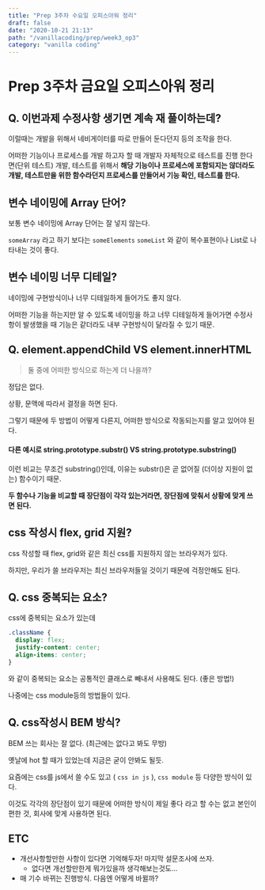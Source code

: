 ```yaml
---
title: "Prep 3주차 수요일 오피스아워 정리"
draft: false
date: "2020-10-21 21:13"
path: "/vanillacoding/prep/week3_op3"
category: "vanilla coding"
---
```


# Prep 3주차 금요일 오피스아워 정리

## Q. 이번과제 수정사항 생기면 계속 재 풀이하는데?

이럴때는 개발을 위해서 네비게이터를 따로 만들어 둔다던지 등의 조작을 한다.

어떠한 기능이나 프로세스를 개발 하고자 할 때 개발자 자체적으로 테스트를 진행 한다면(단위 테스트) 개발, 테스트를 위해서 **해당 기능이나 프로세스에 포함되지는 않더라도 개발, 테스트만을 위한 함수라던지 프로세스를 만들어서 기능 확인, 테스트를 한다.**



## 변수 네이밍에 Array 단어?

보통 변수 네이밍에 Array 단어는 잘 넣지 않는다.

`someArray` 라고 하기 보다는 `someElements` `someList` 와 같이 복수표현이나 List로 나타내는 것이 좋다.



## 변수 네이밍 너무 디테일?

네이밍에 구현방식이나 너무 디테일하게 들어가도 좋지 않다.

어떠한 기능을 하는지만 알 수 있도록 네이밍을 하고 너무 디테일하게 들어가면 수정사항이 발생했을 때 기능은 같더라도 내부 구현방식이 달라질 수 있기 때문.



## Q. element.appendChild VS element.innerHTML

> 둘 중에 어떠한 방식으로 하는게 더 나을까?

정답은 없다.

상황, 문맥에 따라서 결정을 하면 된다.

그렇기 때문에 두 방법이 어떻게 다른지, 어떠한 방식으로 작동되는지를 알고 있어야 된다.



#### 다른 예시로 string.prototype.substr() VS string.prototype.substring()

이런 비교는 무조건 substring()인데, 이유는 substr()은 곧 없어질 (더이상 지원이 없는) 함수이기 때문.



**두 함수나 기능을 비교할 때 장단점이 각각 있는거라면, 장단점에 맞춰서 상황에 맞게 쓰면 된다.**



## css 작성시 flex, grid 지원?

css 작성할 때 flex, grid와 같은 최신 css를 지원하지 않는 브라우저가 있다.

하지만, 우리가 쓸 브라우저는 최신 브라우저들일 것이기 때문에 걱정안해도 된다.



## Q. css 중복되는 요소?

css에 중복되는 요소가 있는데 

```css
.className {
  display: flex;
  justify-content: center;
  align-items: center;
}
```

와 같이 중복되는 요소는 공통적인 클래스로 빼내서 사용해도 된다. (좋은 방법!)

나중에는 css module등의 방법들이 있다.



## Q. css작성시 BEM 방식?

BEM 쓰는 회사는 잘 없다. (최근에는 없다고 봐도 무방)

옛날에 hot 할 때가 있었는데 지금은 굳이 안봐도 될듯.



요즘에는 css를 js에서 쓸 수도 있고 ( `css in js` ), `css module` 등 다양한 방식이 있다.

이것도 각각의 장단점이 있기 때문에 어떠한 방식이 제일 좋다 라고 할 수는 없고 본인이 편한 것, 회사에 맞게 사용하면 된다.



## ETC

- 개선사항할만한 사항이 있다면 기억해두자! 마지막 설문조사에 쓰자.
  - 없다면 개선할만한게 뭐가있을까 생각해보는것도...
- 매 기수 바뀌는 진행방식. 다음엔 어떻게 바뀔까?